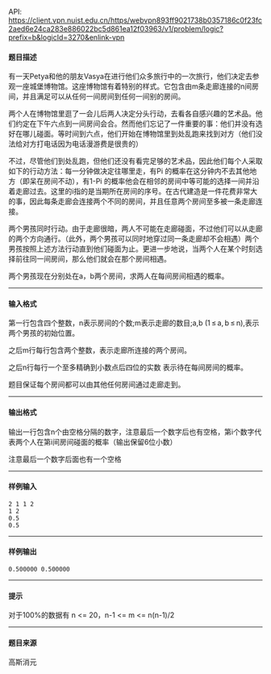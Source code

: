 API: https://client.vpn.nuist.edu.cn/https/webvpn893ff9021738b0357186c0f23fc2aed6e24ca283e886022bc5d861ea12f03963/v1/problem/logic?prefix=b&logicId=3270&enlink-vpn

#### 题目描述

有一天Petya和他的朋友Vasya在进行他们众多旅行中的一次旅行，他们决定去参观一座城堡博物馆。这座博物馆有着特别的样式。它包含由m条走廊连接的n间房间，并且满足可以从任何一间房间到任何一间别的房间。

两个人在博物馆里逛了一会儿后两人决定分头行动，去看各自感兴趣的艺术品。他们约定在下午六点到一间房间会合。然而他们忘记了一件重要的事：他们并没有选好在哪儿碰面。等时间到六点，他们开始在博物馆里到处乱跑来找到对方（他们没法给对方打电话因为电话漫游费是很贵的）

不过，尽管他们到处乱跑，但他们还没有看完足够的艺术品，因此他们每个人采取如下的行动方法：每一分钟做决定往哪里走，有Pi 的概率在这分钟内不去其他地方（即呆在房间不动），有1-Pi 的概率他会在相邻的房间中等可能的选择一间并沿着走廊过去。这里的i指的是当期所在房间的序号。在古代建造是一件花费非常大的事，因此每条走廊会连接两个不同的房间，并且任意两个房间至多被一条走廊连接。

两个男孩同时行动。由于走廊很暗，两人不可能在走廊碰面，不过他们可以从走廊的两个方向通行。（此外，两个男孩可以同时地穿过同一条走廊却不会相遇）两个男孩按照上述方法行动直到他们碰面为止。更进一步地说，当两个人在某个时刻选择前往同一间房间，那么他们就会在那个房间相遇。

两个男孩现在分别处在a，b两个房间，求两人在每间房间相遇的概率。

---

#### 输入格式

第一行包含四个整数，n表示房间的个数;m表示走廊的数目;a,b (1 ≤ a, b ≤ n),表示两个男孩的初始位置。

之后m行每行包含两个整数，表示走廊所连接的两个房间。

之后n行每行一个至多精确到小数点后四位的实数 表示待在每间房间的概率。

题目保证每个房间都可以由其他任何房间通过走廊走到。

---

#### 输出格式

输出一行包含n个由空格分隔的数字，注意最后一个数字后也有空格，第i个数字代表两个人在第i间房间碰面的概率（输出保留6位小数）

注意最后一个数字后面也有一个空格

---

#### 样例输入
```
2 1 1 2
1 2
0.5
0.5

```

---

#### 样例输出
```
0.500000 0.500000

```

---

#### 提示

对于100%的数据有 n <= 20，n-1 <= m <= n(n-1)/2

---

#### 题目来源

高斯消元